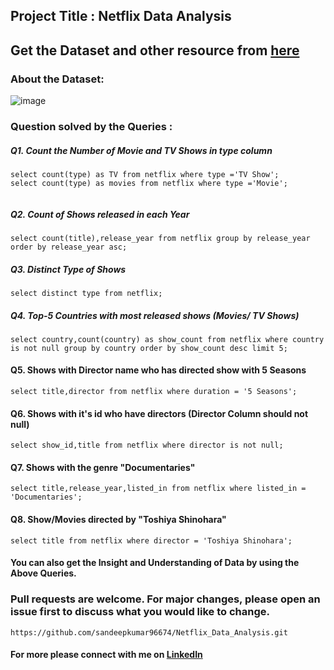 ## Project Title : Netflix Data Analysis

## Get the Dataset and other resource from [here](https://drive.google.com/file/d/1xBNNC_0mHvPj_dY1DcKfKdnRzUeLpg7F/view?usp=sharing) 

### About the Dataset:
![image](https://github.com/user-attachments/assets/7690ea3e-c133-4ade-a033-11fc25fcf919)


### Question solved by the Queries :

##### Q1. Count the Number of Movie and TV Shows in type column
```
select count(type) as TV from netflix where type ='TV Show';
select count(type) as movies from netflix where type ='Movie';
 
```

##### Q2. Count of Shows released in each Year
```
select count(title),release_year from netflix group by release_year order by release_year asc;

```

##### Q3. Distinct Type of Shows 
```
select distinct type from netflix;
```

##### Q4. Top-5 Countries with most released shows (Movies/ TV Shows)
```
select country,count(country) as show_count from netflix where country is not null group by country order by show_count desc limit 5;
```
#### Q5. Shows with Director name who has directed show with 5 Seasons
```
select title,director from netflix where duration = '5 Seasons';
```
#### Q6. Shows with it's id who have directors (Director Column should not null)
```
select show_id,title from netflix where director is not null;
```
#### Q7. Shows with the genre "Documentaries"
```
select title,release_year,listed_in from netflix where listed_in = 'Documentaries';
```

#### Q8. Show/Movies directed by "Toshiya Shinohara"

```
select title from netflix where director = 'Toshiya Shinohara';
```

#### You can also get the Insight and Understanding of Data by using the Above Queries.

### Pull requests are welcome. For major changes, please open an issue first to discuss what you would like to change.
```
https://github.com/sandeepkumar96674/Netflix_Data_Analysis.git
```
#### For more please connect with me on [LinkedIn](https://www.linkedin.com/in/the-sandeep-kumar)
